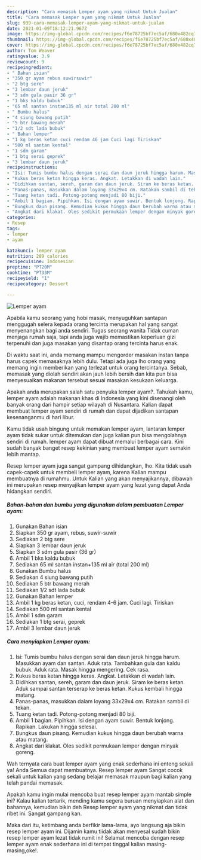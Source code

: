 ```yaml
---
description: "Cara memasak Lemper ayam yang nikmat Untuk Jualan"
title: "Cara memasak Lemper ayam yang nikmat Untuk Jualan"
slug: 939-cara-memasak-lemper-ayam-yang-nikmat-untuk-jualan
date: 2021-01-09T18:12:21.967Z
image: https://img-global.cpcdn.com/recipes/f6e78725bf7ec5af/680x482cq70/lemper-ayam-foto-resep-utama.jpg
thumbnail: https://img-global.cpcdn.com/recipes/f6e78725bf7ec5af/680x482cq70/lemper-ayam-foto-resep-utama.jpg
cover: https://img-global.cpcdn.com/recipes/f6e78725bf7ec5af/680x482cq70/lemper-ayam-foto-resep-utama.jpg
author: Tom Weaver
ratingvalue: 3.9
reviewcount: 9
recipeingredient:
- " Bahan isian"
- "350 gr ayam rebus suwirsuwir"
- "2 btg sere"
- "3 lembar daun jeruk"
- "3 sdm gula pasir 36 gr"
- "1 bks kaldu bubuk"
- "65 ml santan instan135 ml air total 200 ml"
- " Bumbu halus"
- "4 siung bawang putih"
- "5 btr bawang merah"
- "1/2 sdt lada bubuk"
- " Bahan lemper"
- "1 kg beras ketan cuci rendam 46 jam Cuci lagi Tiriskan"
- "500 ml santan kental"
- "1 sdm garam"
- "1 btg serai geprek"
- "3 lembar daun jeruk"
recipeinstructions:
- "Isi: Tumis bumbu halus dengan serai dan daun jeruk hingga harum. Masukkan ayam dan santan. Aduk rata. Tambahkan gula dan kaldu bubuk. Aduk rata. Masak hingga mengering. Cek rasa."
- "Kukus beras ketan hingga keras. Angkat. Letakkan di wadah lain."
- "Didihkan santan, sereh, garam dan daun jeruk. Siram ke beras ketan. Aduk sampai santan terserap ke beras ketan. Kukus kembali hingga matang."
- "Panas-panas, masukkan dalam loyang 33x29x4 cm. Ratakan sambil di tekan."
- "Tuang ketan tadi. Potong-potong menjadi 80 biji."
- "Ambil 1 bagian. Pipihkan. Isi dengan ayam suwir. Bentuk lonjong. Rapikan. Lakukan hingga selesai."
- "Bungkus daun pisang. Kemudian kukus hingga daun berubah warna atau matang."
- "Angkat dari klakat. Oles sedikit permukaan lemper dengan minyak goreng."
categories:
- Resep
tags:
- lemper
- ayam

katakunci: lemper ayam 
nutrition: 289 calories
recipecuisine: Indonesian
preptime: "PT20M"
cooktime: "PT33M"
recipeyield: "1"
recipecategory: Dessert

---
```



![Lemper ayam](https://img-global.cpcdn.com/recipes/f6e78725bf7ec5af/680x482cq70/lemper-ayam-foto-resep-utama.jpg)

Apabila kamu seorang yang hobi masak, menyuguhkan santapan menggugah selera kepada orang tercinta merupakan hal yang sangat menyenangkan bagi anda sendiri. Tugas seorang  wanita Tidak cuman menjaga rumah saja, tapi anda juga wajib memastikan keperluan gizi terpenuhi dan juga masakan yang disantap orang tercinta harus enak.

Di waktu  saat ini, anda memang mampu mengorder masakan instan tanpa harus capek memasaknya lebih dulu. Tetapi ada juga lho orang yang memang ingin memberikan yang terlezat untuk orang tercintanya. Sebab, memasak yang diolah sendiri akan jauh lebih bersih dan kita pun bisa menyesuaikan makanan tersebut sesuai masakan kesukaan keluarga. 



Apakah anda merupakan salah satu penyuka lemper ayam?. Tahukah kamu, lemper ayam adalah makanan khas di Indonesia yang kini disenangi oleh banyak orang dari hampir setiap wilayah di Nusantara. Kalian dapat membuat lemper ayam sendiri di rumah dan dapat dijadikan santapan kesenanganmu di hari libur.

Kamu tidak usah bingung untuk memakan lemper ayam, lantaran lemper ayam tidak sukar untuk ditemukan dan juga kalian pun bisa mengolahnya sendiri di rumah. lemper ayam dapat dibuat memalui berbagai cara. Kini sudah banyak banget resep kekinian yang membuat lemper ayam semakin lebih mantap.

Resep lemper ayam juga sangat gampang dihidangkan, lho. Kita tidak usah capek-capek untuk membeli lemper ayam, karena Kalian mampu membuatnya di rumahmu. Untuk Kalian yang akan menyajikannya, dibawah ini merupakan resep menyajikan lemper ayam yang lezat yang dapat Anda hidangkan sendiri.

<!--inarticleads1-->

##### Bahan-bahan dan bumbu yang digunakan dalam pembuatan Lemper ayam:

1. Gunakan  Bahan isian
1. Siapkan 350 gr ayam, rebus, suwir-suwir
1. Sediakan 2 btg sere
1. Siapkan 3 lembar daun jeruk
1. Siapkan 3 sdm gula pasir (36 gr)
1. Ambil 1 bks kaldu bubuk
1. Sediakan 65 ml santan instan+135 ml air (total 200 ml)
1. Gunakan  Bumbu halus
1. Sediakan 4 siung bawang putih
1. Sediakan 5 btr bawang merah
1. Sediakan 1/2 sdt lada bubuk
1. Gunakan  Bahan lemper
1. Ambil 1 kg beras ketan, cuci, rendam 4-6 jam. Cuci lagi. Tiriskan
1. Sediakan 500 ml santan kental
1. Ambil 1 sdm garam
1. Sediakan 1 btg serai, geprek
1. Ambil 3 lembar daun jeruk




<!--inarticleads2-->

##### Cara menyiapkan Lemper ayam:

1. Isi: Tumis bumbu halus dengan serai dan daun jeruk hingga harum. Masukkan ayam dan santan. Aduk rata. Tambahkan gula dan kaldu bubuk. Aduk rata. Masak hingga mengering. Cek rasa.
1. Kukus beras ketan hingga keras. Angkat. Letakkan di wadah lain.
1. Didihkan santan, sereh, garam dan daun jeruk. Siram ke beras ketan. Aduk sampai santan terserap ke beras ketan. Kukus kembali hingga matang.
1. Panas-panas, masukkan dalam loyang 33x29x4 cm. Ratakan sambil di tekan.
1. Tuang ketan tadi. Potong-potong menjadi 80 biji.
1. Ambil 1 bagian. Pipihkan. Isi dengan ayam suwir. Bentuk lonjong. Rapikan. Lakukan hingga selesai.
1. Bungkus daun pisang. Kemudian kukus hingga daun berubah warna atau matang.
1. Angkat dari klakat. Oles sedikit permukaan lemper dengan minyak goreng.




Wah ternyata cara buat lemper ayam yang enak sederhana ini enteng sekali ya! Anda Semua dapat membuatnya. Resep lemper ayam Sangat cocok sekali untuk kalian yang sedang belajar memasak maupun bagi kalian yang telah pandai memasak.

Apakah kamu ingin mulai mencoba buat resep lemper ayam mantab simple ini? Kalau kalian tertarik, mending kamu segera buruan menyiapkan alat dan bahannya, kemudian bikin deh Resep lemper ayam yang nikmat dan tidak ribet ini. Sangat gampang kan. 

Maka dari itu, ketimbang anda berfikir lama-lama, ayo langsung aja bikin resep lemper ayam ini. Dijamin kamu tiidak akan menyesal sudah bikin resep lemper ayam lezat tidak rumit ini! Selamat mencoba dengan resep lemper ayam enak sederhana ini di tempat tinggal kalian masing-masing,oke!.

